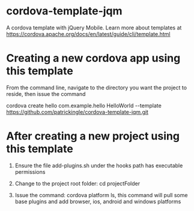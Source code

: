 # cordova-template-jqm
A cordova template with jQuery Mobile. Learn more about templates at https://cordova.apache.org/docs/en/latest/guide/cli/template.html

# Creating a new cordova app using this template

From the command line, navigate to the directory you want the project to reside, then issue the command

cordova create hello com.example.hello HelloWorld --template https://github.com/patrickingle/cordova-template-jqm.git

# After creating a new project using this template

1. Ensure the file add-plugins.sh under the hooks path has executable permissions

2. Change to the project root folder: cd projectFolder

3. Issue the command: cordova platform ls, this command will pull some base plugins and add browser, ios, android and windows platforms
